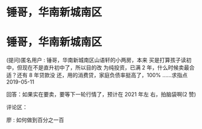 # 锤哥，华南新城南区

# 锤哥，华南新城南区

(提问)匿名用户 : 锤哥，华南新城南区山语轩的小两房，本来 买是打算孩子读初中，但现在不是直升初中了，所以目的改 为纯投资，已满 2 年，什么时候卖最合适？还有 8 年贷款没 还，用的消费贷，家庭负债率挺高了，100% ……求指点 2019-05-11

回答：如果实在要卖，要等下一轮行情了，预计在 2021 年左 右，拍脑袋啊(2 赞)

评论区：

廖 : 如何做到百分之一百